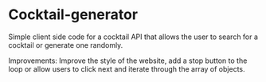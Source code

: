 # Cocktail-generator

Simple client side code for a cocktail API that allows the user to search for a cocktail or generate one randomly.

Improvements:
Improve the style of the website, add a stop button to the loop or allow users to click next and iterate through the array of objects.